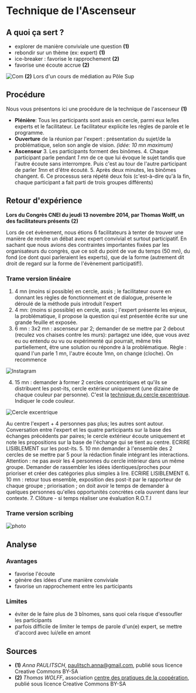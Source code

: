 # Technique de l'Ascenseur 

## A quoi ça sert ? 
* explorer de manière conviviale une question **(1)**
* rebondir sur un thème (ex: expert) **(1)**
* ice-breaker : favorise le rapprochement **(2)**
* favorise une écoute accrue **(2)**

![Com](http://photos-e.ak.instagram.com/hphotos-ak-xpf1/10802711_402298783260556_765599718_n.jpg) 
**(2)** Lors d'un cours de médiation au Pôle Sup 

## Procédure 

Nous vous présentons ici une procédure de la technique de l'ascenseur **(1)**

* **Plénière**: Tous les participants sont assis en cercle, parmi eux le/les experts et le facilitateur. Le facilitateur explicite les règles de parole et le programme. 
*  **Ouverture** de la réunion par l'expert : présentation du sujet/de la problématique, selon son angle de vision. *(idée: 10 mn maximum)*
* **Ascenseur**
  3.  Les participants forment des binômes. 
  4. Chaque participant parle pendant *1 mn* de ce que lui évoque le sujet tandis que l'autre écoute sans interrompre. Puis c'est au tour de l'autre participant de parler *1mn* et d'être écouté. 
  5. Après deux minutes, les binômes changent.
  6. Ce processus sera répété deux fois (c'est-à-dire qu'à la fin, chaque participant a fait parti de trois groupes différents)

## Retour d'expérience

**Lors du Congrès CNEI du jeudi 13 novembre 2014, par Thomas Wolff, un des facilitateurs présents** **(2)**

Lors de cet évènement, nous étions 6 facilitateurs à tenter de trouver une manière de rendre un débat avec expert convivial et surtout participatif. En sachant que nous avions des contraintes importantes fixées par les organisateurs du congrès, que ce soit du point de vue du temps (50 mn), du fond (ce dont quoi parleraient les experts), que de la forme (autrement dit droit de regard sur la forme de l'évènement participatif!). 

### Trame version linéaire 

1. 4 mn (moins si possible) en cercle, assis ; le facilitateur ouvre en donnant les règles de fonctionnement et de dialogue, présente le déroulé de la méthode puis introduit l'expert
2. 4 mn: (moins si possible) en cercle, assis ; l'expert présente les enjeux, la problématique, il propose la question qui est présentée écrite sur une grande feuille et exposée.
3. 6 mn : 3x2 mn : ascenseur par 2; demander de se mettre par 2 debout (reculez vos chaises contre les murs): partagez une idée, que vous avez eu ou entendu ou vu ou expérimenté qui pourrait, même très partiellement, être une solution ou répondre à la problématique. Règle : quand l'un parle 1 mn, l'autre écoute 1mn, on change (cloche). On recommence

![Instagram](http://photos-d.ak.instagram.com/hphotos-ak-xpf1/1391419_539301739538147_2057480812_n.jpg)

4. 15 mn : demander à former 2 cercles concentriques et qu'ils se distribuent les post-its, cercle extérieur uniquement (une dizaine de chaque couleur par personne). C'est la [technique du cercle excentrique](http://www.multibao.org/fiche/cercle_excentrique). Indiquer le code couleur.

![Cercle excentrique](http://photos-b.ak.instagram.com/hphotos-ak-xap1/10785075_874013432638417_271549504_n.jpg)

Au centre l'expert + 4 personnes pas plus; les autres sont autour. Conversation entre l'expert et les quatre participants sur la base des échanges précédents par paires; le cercle extérieur écoute uniquement et note les propositions sur la base de l'échange qui se tient au centre. ECRIRE LISIBLEMENT sur les post-its.
5. 10 mn demander à l'ensemble des 2 cercles de se mettre par 5 pour la rédaction finale intégrant les interactions. Attention : ne pas avoir les 4 personnes du cercle intérieur dans un même groupe. Demander de rassembler les idées identiques/proches pour prioriser et créer des catégories plus simples à lire. ECRIRE LISIBLEMENT
6. 10 mn : retour tous ensemble, exposition des post-it par le rapporteur de chaque groupe ; priorisation ; on doit avoir le temps de demander à quelques personnes qu'elles opportunités concrètes cela ouvrent dans leur contexte.
7. Clôture - si temps réaliser une évaluation R.O.T.I 

### Trame version scribing 

![photo](http://photos-f.ak.instagram.com/hphotos-ak-xfa1/10747870_1559292134307861_58793381_n.jpg)


## Analyse 

### Avantages
* favorise l'écoute 
* génère des idées d'une manière conviviale
* favorise un rapprochement entre les participants  

### Limites

* éviter de le faire plus de 3 bînomes, sans quoi cela risque d'essoufler les participants
* parfois difficile de limiter le temps de parole d'un(e) expert, se mettre d'accord avec lui/elle en amont

## Sources

* **(1)** *Anna PAULITSCH*, paulitsch.anna@gmail.com, publié sous licence Creative Commons BY-SA
* **(2)** *Thomas WOLFF*, association [centre des pratiques de la coopération](http://cpcoop.fr), publié sous licence Creative Commons BY-SA
